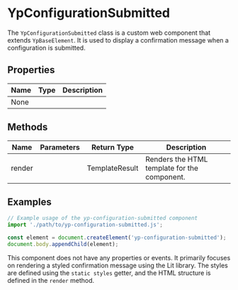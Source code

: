 # YpConfigurationSubmitted

The `YpConfigurationSubmitted` class is a custom web component that extends `YpBaseElement`. It is used to display a confirmation message when a configuration is submitted.

## Properties

| Name | Type | Description |
|------|------|-------------|
| None |      |             |

## Methods

| Name   | Parameters | Return Type | Description |
|--------|------------|-------------|-------------|
| render |            | TemplateResult | Renders the HTML template for the component. |

## Examples

```typescript
// Example usage of the yp-configuration-submitted component
import './path/to/yp-configuration-submitted.js';

const element = document.createElement('yp-configuration-submitted');
document.body.appendChild(element);
```

This component does not have any properties or events. It primarily focuses on rendering a styled confirmation message using the Lit library. The styles are defined using the `static styles` getter, and the HTML structure is defined in the `render` method.